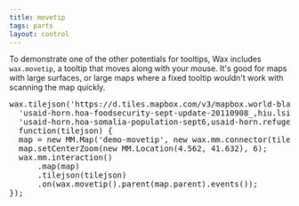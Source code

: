 ```yaml
---
title: movetip
tags: parts
layout: control
---
```


To demonstrate one of the other potentials for tooltips,
Wax includes `wax.movetip`, a tooltip that moves along with your
mouse. It's good for maps with large surfaces, or large maps where
a fixed tooltip wouldn't work with scanning the map quickly.

<div id='demo-movetip' class='demo-map'></div>

<pre class='prettyprint live'>
wax.tilejson('https://d.tiles.mapbox.com/v3/mapbox.world-blank-bright,' +
  'usaid-horn.hoa-foodsecurity-sept-update-20110908_,hiu.lsib-dark-labelled,' +
  'usaid-horn.hoa-somalia-population-sept6,usaid-horn.refugees-points2.jsonp',
  function(tilejson) {
  map = new MM.Map('demo-movetip', new wax.mm.connector(tilejson));
  map.setCenterZoom(new MM.Location(4.562, 41.632), 6);
  wax.mm.interaction()
      .map(map)
      .tilejson(tilejson)
      .on(wax.movetip().parent(map.parent).events());
});
</pre>

